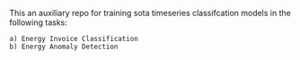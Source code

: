 This an auxiliary repo for training sota timeseries classifcation models in the following tasks:

    a) Energy Invoice Classification
    b) Energy Anomaly Detection
